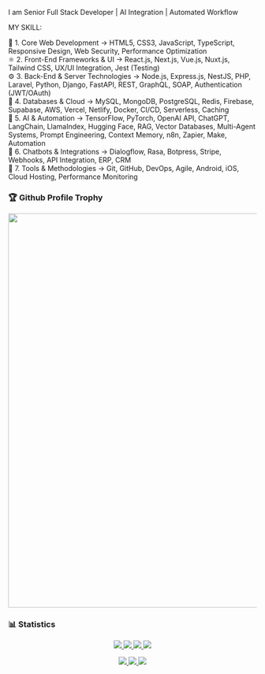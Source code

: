 I am Senior Full Stack Developer | AI Integration | Automated Workflow

MY SKILL:
<div>
  🧠 1. Core Web Development -> 
HTML5, CSS3, JavaScript, TypeScript, Responsive Design, Web Security, Performance Optimization
</div>
<div>
  ⚛️ 2. Front-End Frameworks & UI -> 
React.js, Next.js, Vue.js, Nuxt.js, Tailwind CSS, UX/UI Integration, Jest (Testing)
</div>
<div>
  ⚙️ 3. Back-End & Server Technologies -> 
Node.js, Express.js, NestJS, PHP, Laravel, Python, Django, FastAPI, REST, GraphQL, SOAP, Authentication (JWT/OAuth)
</div>
<div>
  🧩 4. Databases & Cloud -> 
MySQL, MongoDB, PostgreSQL, Redis, Firebase, Supabase, AWS, Vercel, Netlify, Docker, CI/CD, Serverless, Caching
</div>
<div>
  🤖 5. AI & Automation -> 
TensorFlow, PyTorch, OpenAI API, ChatGPT, LangChain, LlamaIndex, Hugging Face, RAG, Vector Databases, Multi-Agent Systems, Prompt Engineering, Context Memory, n8n, Zapier, Make, Automation
</div>
<div>
  💬 6. Chatbots & Integrations -> 
Dialogflow, Rasa, Botpress, Stripe, Webhooks, API Integration, ERP, CRM
</div>
<div>
🧰 7. Tools & Methodologies -> 
Git, GitHub, DevOps, Agile, Android, iOS, Cloud Hosting, Performance Monitoring
</div>


### 🏆 Github Profile Trophy
<div align="center">
  <a href="https://github.com/ryo-ma/github-profile-trophy" >
  <img width=800 src="https://github-profile-trophy.vercel.app/?username=dolfinus&column=8&theme=gruvbox&no-frame=true"/>
</a>
</div>


### 📊 Statistics

<a href="https://github.com/vn7n24fzkq/github-profile-summary-cards">
    <p align="center">
        <img src="https://github-profile-summary-cards.vercel.app/api/cards/profile-details?username=dolfinus&theme=github_dark">
        <img src="https://github-profile-summary-cards.vercel.app/api/cards/stats?username=dolfinus&theme=github_dark">
        <img src="https://github-profile-summary-cards.vercel.app/api/cards/productive-time?username=dolfinus&theme=github_dark&utcOffset=3">
        <img src="https://github-profile-summary-cards.vercel.app/api/cards/most-commit-language?username=dolfinus&theme=github_dark"><br>
    </p>
</a>

<p align="center">
    <a href="https://wakatime.com/@dolfinus">
      <img src="https://wakatime.com/badge/user/847d9477-bdf4-4be9-9660-993eb1665dc7.svg">
    </a>
    <a href="https://github.com/antonkomarev/github-profile-views-counter">
      <img src="https://komarev.com/ghpvc/?username=dolfinus&style=flat-square&label=Views"/>
    </a>
    <a href="https://yhype.me/">
      <img src="https://hit.yhype.me/github/profile?user_id=4661021"/>
    </a>
</p>

